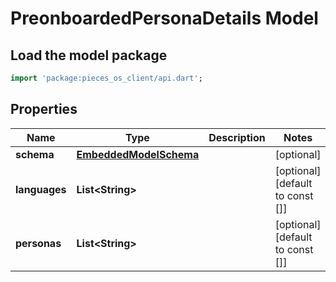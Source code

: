 # PreonboardedPersonaDetails Model

## Load the model package
```dart
import 'package:pieces_os_client/api.dart';
```

## Properties
Name | Type | Description | Notes
------------ | ------------- | ------------- | -------------
**schema** | [**EmbeddedModelSchema**](EmbeddedModelSchema) |  | [optional] 
**languages** | **List\<String\>** |  | [optional] [default to const []]
**personas** | **List\<String\>** |  | [optional] [default to const []]




